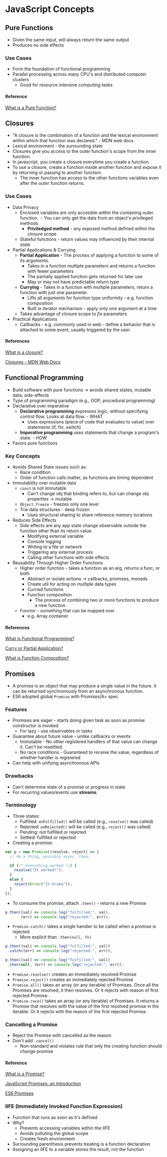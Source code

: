 # JavaScript Concepts

## Pure Functions
- Given the same input, will always return the same output
- Produces no side effects

### Use Cases
- Form the foundation of functional programming
- Parallel processing across many CPU's and distributed computer clusters
  - Good for resource intensive computing tasks

#### Reference
[What is a Pure Function?](https://medium.com/javascript-scene/master-the-javascript-interview-what-is-a-pure-function-d1c076bec976)

## Closures
- "A closure is the combination of a function and the lexical environment within which that function was declared." - MDN web docs
- Lexical environment - the surrounding state
- Closures give you access to the outer function's scope from the inner function.
- In javascript, you create a closure everytime you create a function.
- To use a closure, create a function inside another function and expose it by returning or passing to another function.
  - The inner function has access to the other functions variables even after the outer function returns.
### Use Cases
- Data Privacy 
  - Enclosed variables are only accesible within the containing outer function.
  - You can only get the data from an object's privileged methods.
    - **Priviledged method** - any exposed method defined within the closure scope
  - Stateful functions - return values may influenced by their internal state
- Partial Applications & Currying
  - **Partial Application** - The process of applying a function to some of its arguments.
    - Takes in a function multiple parameters and returns a function with fewer parameters
    - The partially applied function gets returned for later use
    - May or may not have predictable return type
  - **Currying** - Takes in a function with multiple parameters, return a function with just one parameter.
    - Lifts all arguments for function type uniformity - e.g. function composition
    - Built in iterator mechanism - apply only one argument at a time
  - Takes advantage of closure scope to *fix* parameters
- Practical Applications 
  - Callbacks - e.g. commonly used in web - define a behavior that is attached to some event, usually triggered by the user.
#### References
[What is a closure?](https://medium.com/javascript-scene/master-the-javascript-interview-what-is-a-closure-b2f0d2152b36)

[Closures - MDN Web Docs](https://developer.mozilla.org/en-US/docs/Web/JavaScript/Closures)

## Functional Programming
- Build software with pure functions -> avoids shared states, mutable data, side-effects
- Type of programming paradigm (e.g., OOP, procedural programming)
- Declarative over imperative
  - **Declarative programming** expresses logic, without specifying control flow. Looks at data flow. - WHAT
    - Uses expressions (piece of code that evaluates to value) over statements (if, for, switch) 
  - **Imperative programming** uses statements that change a program's state. - HOW
- Favors pure functions
### Key Concepts
- Avoids Shared State issues such as:
  - Race condition
  - Order of function calls matter, as functions are timing dependent
- Immutability over mutable data
  - `const` is not immutable
    - Can't change obj that binding refers to, but can change obj properties -> mutable
  - `Object.freeze` - freezes only one level
  - Trie data structures - deep frozen
    - Uses structural sharing to share reference memory locations
- Reduces Side Effects
  - Side effects are any app state change observable outside the function other than its return value.
    - Modifying external variable
    - Console logging
    - Writing to a file or network
    - Triggering any external process
    - Calling other functions with side effects
- Reusability Through Higher Order Functions
  - Higher order function - takes a function as an arg, returns a func, or both
    - Abstract or isolate actions -> callbacks, promises, monads
    - Create util for acting on multiple data types
    - Curried functions
    - Function composition
      - The process of combining two or more functions to produce a new function
  - Functor - something that can be mapped over
    - e.g. Array container
#### References
[What is Functional Programming?](https://medium.com/javascript-scene/master-the-javascript-interview-what-is-functional-programming-7f218c68b3a0)

[Curry or Partial Application?](https://medium.com/javascript-scene/curry-or-partial-application-8150044c78b8)

[What is Function Composition?](https://medium.com/javascript-scene/master-the-javascript-interview-what-is-function-composition-20dfb109a1a0)

## Promises
- A promise is an object that may produce a single value in the future. It can be returned synchronously from an asynchronous function.
- ES6 adopted global `Promise` with Promises/A+ spec
### Features
- Promises are eager - starts doing given task as soon as promise constructor is invoked
  - For lazy - use observables or tasks
- Guarantee about future value - unlike callbacks or events
  - Immutable - No other registered handlers of that value can change it. Can't be resettled.
  - No race conditions - Guaranteed to receive the value, regardless of whether handler is registered
- Can help with unifying asynchronous APIs
### Drawbacks
- Can't determine state of a promise or progress in state
- For recurring values/events use **streams**.
### Terminology
- Three states:
  - Fulfilled: `onFulfilled()` will be called (e.g., `resolve()` was called)
  - Rejected: `onRejected()` will be called (e.g., `reject()` was called)
  - Pending: not fulfilled or rejected
  - Settled: fulfilled or rejected
- Creating a promise:
```javascript
var p = new Promise((resolve, reject) => {
  // do a thing, possibly async, then…

  if (/* everything worked */) {
    resolve("It worked!");
  }
  else {
    reject(Error("It broke"));
  }
});
```
- To consume the promise, attach `.then()` - returns a new Promise
```javascript
p.then((val) => console.log("fulfilled:", val),  
       (err) => console.log("rejected:", err));
```
- `Promise.catch()` takes a single handler to be called when a promise is rejected
  - More explicit than `.then(null, fn)`
```javascript
p.then((val) => console.log("fulfilled:", val))  
 .catch((err) => console.log("rejected:", err));

p.then((val) => console.log("fulfilled:", val))  
 .then(null, (err) => console.log("rejected:", err));
```

- `Promise.resolve()` creates an immediately resolved Promise
- `Promise.reject()` creates an immediately rejected Promise
- `Promise.all()` takes an array (or any iterable) of Promises. Once all the Promises are resolved, it then resolves. Or it rejects with reason of first rejected Promise.
- `Promise.race()` takes an array (or any iterable) of Promises. It returns a Promise that resolves with the value of the first resolved promise in the iterable. Or it rejects with the reason of the first rejected Promise.

### Cancelling a Promise
- Reject the Promise with cancelled as the reason
- Don't add `.cancel()`
  - Non-standard and violates rule that only the creating function should change promise

#### Reference
[What is a Promise?](https://medium.com/javascript-scene/master-the-javascript-interview-what-is-a-promise-27fc71e77261)

[JavaScript Promises: an Introduction](https://developers.google.com/web/fundamentals/primers/promises)

[ES6 Promises](http://www.datchley.name/es6-promises/)

### IIFE (Immediately Invoked Function Expression)
- Function that runs as soon as it's defined
- Why?
    - Prevents accessing variables within the IIFE
    - Avoids polluting the global scope
    - Creates fresh environment
- Surrounding parenthesis prevents treating is a function declaration
- Assigning an IIFE to a variable stores the result, not the function
